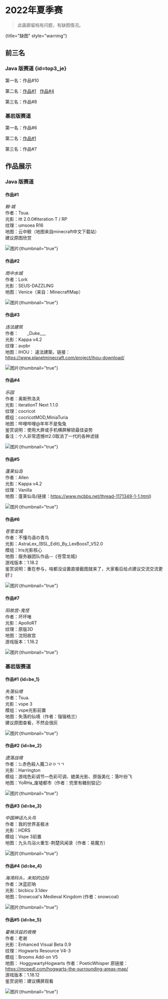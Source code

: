 # 2022年夏季赛

<show-structure depth="0"/>

> 此画廊留档有问题，有缺图情况。
>
{title="缺图" style="warning"}

## 前三名

### Java 版赛道 {id=top3_je}

第一名：作品#10

第二名：[作品#1](#1) &nbsp; [作品#4](#4)

第三名：作品#8

### 基岩版赛道

第一名：作品#6

第二名：[作品#1](#be_1)

第三名：作品#7

## 作品展示

### Java 版赛道

#### 作品#1

_鲸·城_  
作者：Tsua.  
光影：itt 2.0.0#iteration T / RP  
纹理：umsoea R16  
地图：云中鲸（地图来自minecraft中文下载站）  
建议原图欣赏

![图片](2022-summer_je_1.jpg){thumbnail="true"}

#### 作品#2

_雨中水城_  
作者：Lork  
光影：SEUS-DAZZLING  
地图：Venice（来自：MinecraftMap）

![图片](2022-summer_je_2.jpg){thumbnail="true"}

#### 作品#3

_违法建筑_  
作者：&ensp;&ensp;&ensp;&ensp;\_Duke\_\_\_&ensp;&ensp;&ensp;  
光影：Kappa v4.2  
纹理：avpbr  
地图：IHOU： 違法建築，链接：<https://www.planetminecraft.com/project/ihou-download/>

![图片](2022-summer_je_3.jpg){thumbnail="true"}

#### 作品#4

_乐园_  
作者：奥斯熊洛夫  
光影：iterationT Next 1.1.0  
纹理：cocricot  
模组：cocricotMOD,MiniaTuria  
地图：哔哩哔哩@年年不是兔兔  
鉴赏说明：使用大屏或手机横屏解锁最佳姿势  
备注：个人非常遗憾itt2.0取消了一代的各种滤镜

![图片](2022-summer_je_4.jpg){thumbnail="true"}

#### 作品#5

_蓬莱仙岛_  
作者：Allen  
光影：Kappa v4.2  
纹理：Vanilla  
地图：蓬莱仙岛(链接：<https://www.mcbbs.net/thread-1171349-1-1.html>)

![图片](2022-summer_je_5.jpg){thumbnail="true"}

#### 作品#6

_苍雪龙城_  
作者：不懂鸟语の青鸟  
光影：AstraLex_(BSL_Edit)_By_LexBoosT_V52.0  
模组：Iris光影核心  
地图：服务器团队作品--《苍雪龙城》  
游戏版本：1.18.2  
鉴赏说明：重在参与，啥都没设置直接截图就来了，大家看后给点建议交流交流更好:)

![图片](2022-summer_je_6.jpg){thumbnail="true"}

#### 作品#7

_阳故宫-鬼怪_  
作者：坏坏唯  
光影：ApolloRT  
纹理：原版3D  
地图：沈阳故宫  
游戏版本：1.16.2

![图片](2022-summer_je_7.jpg){thumbnail="true"}

### 基岩版赛道

#### 作品#1 {id=be_1}

_失落仙境_  
作者：Tsua.  
光影：vspe 3  
模组：vspe光影前置  
地图：失落的仙境（作者：锴锴格兰）  
建议原图查看，不然会很灰

![图片](2022-summer_be_1.png){thumbnail="true"}

#### 作品#2 {id=be_2}

_遗落战境_  
作者：느赤色殺人魔그ㄹㅇㄱㄱ  
光影：Harrington  
模组：游戏色彩调节—色彩可调、媲美光影、原版美化：落叶纷飞  
地图：YoRHa_废墟都市（作者：兜里有糖别惦记）  

![图片](2022-summer_be_2.jpg){thumbnail="true"}

#### 作品#3 {id=be_3}

_中国神话九头鸟_  
作者：我的世界圣极冰  
光影：HDRS  
模组：Vspe 3前置  
地图：九头鸟浴火重生-荆楚风闻录（作者：易魔方）

![图片](2022-summer_be_3.jpg){thumbnail="true"}

#### 作品#4 {id=be_4}

_海湾码头，未知的边际_  
作者：沐蓝匠呐  
光影：bicbicu 3.1dev  
地图：Snowcoal's Medieval Kingdom  (作者：snowcoal)

![图片](2022-summer_be_4.jpg){thumbnail="true"}

#### 作品#5 {id=be_5}

_霍格沃兹的夜晚_  
作者：老谢  
光影：Enhanced Visual Beta 0.9  
纹理：Hogwarts Resource V4-3  
模组：Brooms Add-on V5  
地图： HoggywartyHogwarts 作者：PoeticWhisper 原链接：<https://mcpedl.com/hogwarts-the-surrounding-areas-map/>  
游戏版本：1.18.12  
鉴赏说明：建议横屏观看

![图片](2022-summer_be_5.jpg){thumbnail="true"}
